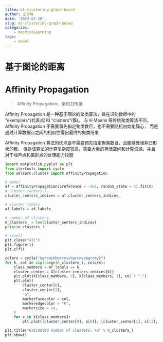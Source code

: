 ```yaml
---
title: ml-clustering-graph-based
author: 王哲峰
date: '2023-02-28'
slug: ml-clustering-graph-based
categories:
    - machinelearning
tags: 
    - model
---
```


# 基于图论的距离


# Affinity Propagation

> Affinity Propagation，亲和力传播

Affinity  Propagation 是一种基于图论的聚类算法，旨在识别数据中的 "exemplars"(代表点)和 "clusters"(簇)。
与 K-Means 等传统聚类算法不同，Affinity Propagation 不需要事先指定聚类数目，也不需要随机初始化簇心，
而是通过计算数据点之间的相似性得出最终的聚类结果

Affinity Propagation 算法的优点是不需要预先指定聚类数目，且能够处理非凸形状的簇。
但是该算法的计算复杂度较高，需要大量的存储空间和计算资源，并且对于噪声点和离群点的处理能力较弱

```python
import matplotlib.pyplot as plt
from itertools import cycle
from sklearn.cluster import AffinityPropagation

# model
af = AffinityPropagation(preference = -563, random_state = 0).fit(X)
# cluster centers
cluster_centers_indices = af.cluster_centers_indices_

# cluster labels
af_labels = af.labels_

# number of clusters
n_clusters_ = len(cluster_centers_indices)
print(n_clusters_)

# result
plt.close("all")
plt.figure(1)
plt.clf()

colors = cycle("bgrcmykbgrcmykbgrcmykbgrcmyk")
for k, col in zip(range(n_clusters_), colors):
    class_members = af_labels == k
    cluster_center = X[cluster_centers_indices[k]]
    plt.plot(X[class_members, 0], X[class_members, 1], col + ".")
    plt.plot(
        cluster_center[0],
        cluster_center[1],
        "o",
        markerfacecolor = col,
        markeredgecolor = "k",
        markersize = 14,
    )
    for x in X[class_members]:
        plt.plot([cluster_center[0], x[0]], [cluster_center[1], x[1]], col)

plt.title("Estimated number of clusters: %d" % n_clusters_)
plt.show()
```



